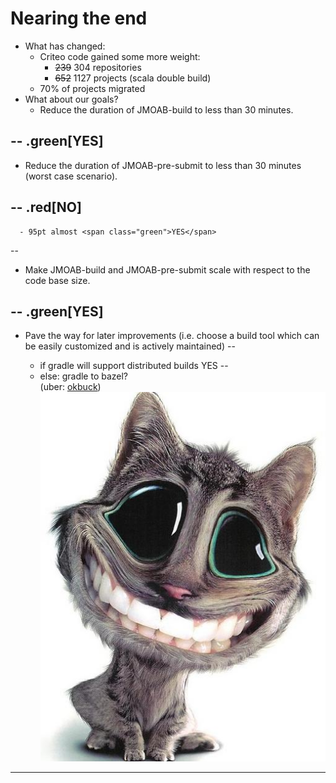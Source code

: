 # Nearing the end

- What has changed:
   - Criteo code gained some more weight:
      - ~~239~~ 304 repositories
      - ~~652~~ 1127 projects (scala double build)
   - 70% of projects migrated
- What about our goals?
   - Reduce the duration of JMOAB-build to less than 30 minutes.

--
.green[YES]
--

   - Reduce the duration of JMOAB-pre-submit to less than 30 minutes (worst case scenario).

--
.red[NO]
--

      - 95pt almost <span class="green">YES</span>
--
   - Make JMOAB-build and JMOAB-pre-submit scale with respect to the code base size.

--
.green[YES]
--

   - Pave the way for later improvements (i.e. choose a build tool which can be easily customized and is actively maintained)
--

      - if gradle will support distributed builds <span class="green">YES</span>
--
      - else: gradle to bazel? <div class="side">(uber: [okbuck](https://github.com/uber/okbuck)) ![no_kidding](imgs/no_kidding.jpg)</div>
---
